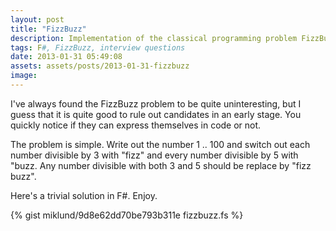```yaml
---
layout: post
title: "FizzBuzz"
description: Implementation of the classical programming problem FizzBuzz done in F#.
tags: F#, FizzBuzz, interview questions
date: 2013-01-31 05:49:08
assets: assets/posts/2013-01-31-fizzbuzz
image: 
---
```


I've always found the FizzBuzz problem to be quite uninteresting, but I guess that it is quite good to rule out candidates in an early stage. You quickly notice if they can express themselves in code or not.

The problem is simple. Write out the number 1 .. 100 and switch out each number divisible by 3 with "fizz" and every number divisible by 5 with "buzz. Any number divisible with both 3 and 5 should be replace by "fizz buzz".

Here's a trivial solution in F#. Enjoy.

{% gist miklund/9d8e62dd70be793b311e fizzbuzz.fs %}
